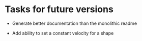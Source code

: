# Tasks for future versions

* Generate better documentation than the monolithic readme

* Add ability to set a constant velocity for a shape


